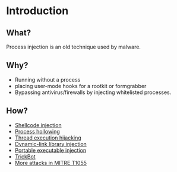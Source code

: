 # Introduction

## What?

Process injection is an old technique used by malware.

## Why?

* Running without a process
* placing user-mode hooks for a rootkit or formgrabber  
* Bypassing antivirus/firewalls by injecting whitelisted processes.

## How?

* [Shellcode injection](shell.md)
* [Process hollowing](hollowing.md)
* [Thread execution hijacking](thread.md)
* [Dynamic-link library injection](dll.md)
* [Portable executable injection](pe.md)
* [TrickBot](trickbot.md)
* [More attacks in MITRE T1055](https://attack.mitre.org/techniques/T1055/)

